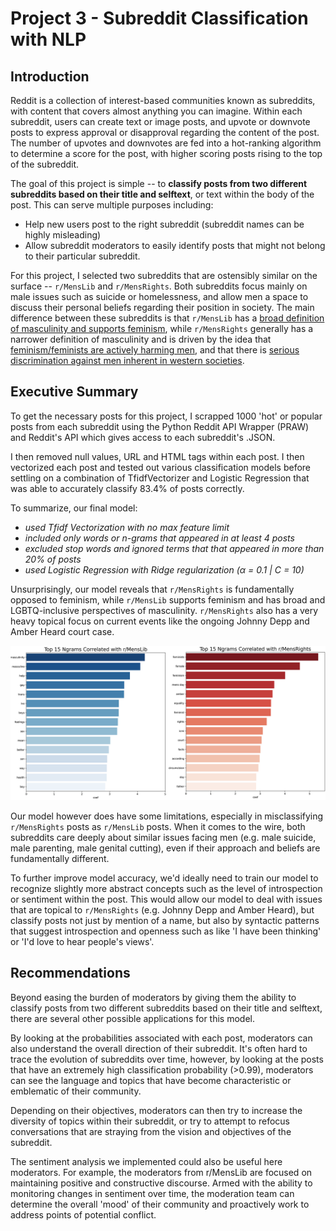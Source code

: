 # Project 3 - Subreddit Classification with NLP

## Introduction

Reddit is a collection of interest-based communities known as subreddits, with content that covers almost anything you can imagine.  Within each subreddit, users can create text or image posts, and upvote or downvote posts to express approval or disapproval regarding the content of the post. The number of upvotes and downvotes are fed into a hot-ranking algorithm to determine a score for the post, with higher scoring posts rising to the top of the subreddit.

The goal of this project is simple -- to <b>classify posts from two different subreddits based on their title and selftext</b>, or text within the body of the post. This can serve multiple purposes including:
- Help new users post to the right subreddit (subreddit names can be highly misleading)
- Allow subreddit moderators to easily identify posts that might not belong to their particular subreddit.

For this project, I selected two subreddits that are ostensibly similar on the surface -- `r/MensLib` and `r/MensRights`. Both subreddits focus mainly on male issues such as suicide or homelessness, and allow men a space to discuss their personal beliefs regarding their position in society. The main difference between these subreddits is that `r/MensLib` has a [broad definition of masculinity and supports feminism](https://www.reddit.com/r/MensLib/comments/93oyty/menslibs_official_position_on_the_mens_rights/), while `r/MensRights` generally has a narrower definition of masculinity and is driven by the idea that [feminism/feminists are actively harming men](https://www.reddit.com/r/MensRights/comments/jz1lzz/how_feminist_shaming_tactics_needlessly_cause/), and that there is [serious discrimination against men inherent in western societies](https://www.reddit.com/r/MensRights/wiki/faq#wiki_1._what_is_r.2Fmensrights.3F).

## Executive Summary

To get the necessary posts for this project, I scrapped 1000 'hot' or popular posts from each subreddit using the Python Reddit API Wrapper (PRAW) and Reddit's API which gives access to each subreddit's .JSON. 

I then removed null values, URL and HTML tags within each post. I then vectorized each post and tested out various classification models before settling on a combination of TfidfVectorizer and Logistic Regression that was able to accurately classify 83.4% of posts correctly.

To summarize, our final model:
<i>
- used Tfidf Vectorization with no max feature limit <br>
- included only words or n-grams that appeared in at least 4 posts <br>
- excluded stop words and ignored terms that that appeared in more than 20% of posts <br>
- used Logistic Regression with Ridge regularization (α = 0.1 | C = 10)
</i>

Unsurprisingly, our model reveals that `r/MensRights` is fundamentally opposed to feminism, while `r/MensLib` supports feminism and has broad and LGBTQ-inclusive perspectives of masculinity. `r/MensRights` also has a very heavy topical focus on current events like the ongoing Johnny Depp and Amber Heard court case.

<img src='./assets/mr_ml_plot.png'>

Our model however does have some limitations, especially in misclassifying `r/MensRights` posts as `r/MensLib` posts. When it comes to the wire, both subreddits care deeply about similar issues facing men (e.g. male suicide, male parenting, male genital cutting), even if their approach and beliefs are fundamentally different.

To further improve model accuracy, we'd ideally need to train our model to recognize slightly more abstract concepts such as the level of introspection or sentiment within the post. This would allow our model to deal with issues that are topical to `r/MensRights` (e.g. Johnny Depp and Amber Heard), but classify posts not just by mention of a name, but also by syntactic patterns that suggest introspection and openness such as like 'I have been thinking' or 'I'd love to hear people's views'.

## Recommendations
Beyond easing the burden of moderators by giving them the ability to classify posts from two different subreddits based on their title and selftext, there are several other possible applications for this model.

By looking at the probabilities associated with each post, moderators can also understand the overall direction of their subreddit. It's often hard to trace the evolution of subreddits over time, however, by looking at the posts that have an extremely high classification probability (>0.99), moderators can see the language and topics that have become characteristic or emblematic of their community.

Depending on their objectives, moderators can then try to increase the diversity of topics within their subreddit, or try to attempt to refocus conversations that are straying from the vision and objectives of the subreddit.

The sentiment analysis we implemented could also be useful here moderators. For example, the moderators from r/MensLib are focused on maintaining positive and constructive discourse. Armed with the ability to monitoring changes in sentiment over time, the moderation team can determine the overall 'mood' of their community and proactively work to address points of potential conflict.
